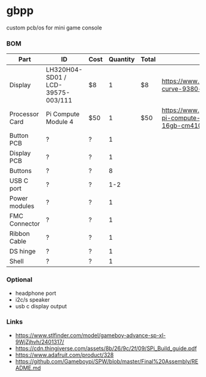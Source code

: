 # gbpp
custom pcb/os for mini game console

### BOM
| Part | ID | Cost | Quantity | Total | Link |
| ---- | -- | ---- | -------- | ---- | ---- |
| Display | LH320H04-SD01 / LCD-39575-003/111 | $8 | 1 | $8 | https://www.etradesupply.com/blackberry-curve-9380-lcd-screen.html |
| Processor Card | Pi Compute Module 4 | $50 | 1 | $50 | https://www.pishop.us/product/raspberry-pi-compute-module-4-wireless-2gb-16gb-cm4102016/ |
| Button PCB | ? | ? | 1 |
| Display PCB | ? | ? | 1 |
| Buttons | ? | ? | 8 |
| USB C port | ? | ? | 1-2 |
| Power modules | ? | ? | 1 |
| FMC Connector | ? | ? | 1 |
| Ribbon Cable | ? | ? | 1 |
| DS hinge | ? | ? | 1 |
| Shell | ? | ? | 1 |

### Optional
- headphone port
- i2c/s speaker
- usb c display output

### Links
- https://www.stlfinder.com/model/gameboy-advance-sp-xl-9WjZjhvh/2401317/
- https://cdn.thingiverse.com/assets/8b/26/9c/2f/09/SPi_Build_guide.pdf
- https://www.adafruit.com/product/328
- https://github.com/Gameboypi/SPW/blob/master/Final%20Assembly/README.md
